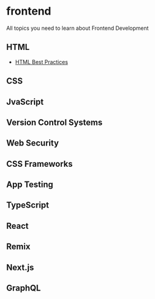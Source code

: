 # frontend
All topics you need to learn about Frontend Development

## HTML
- [HTML Best Practices](html-best-practices.md)



## CSS 

## JvaScript

## Version Control Systems

## Web Security

## CSS Frameworks

## App Testing

## TypeScript

## React

## Remix 

## Next.js

## GraphQL
